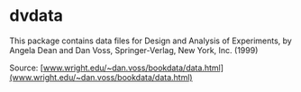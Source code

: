 # dvdata

This package contains data files for Design and Analysis of Experiments, by Angela Dean and Dan Voss, Springer-Verlag, 
New York, Inc. (1999)

Source: [www.wright.edu/~dan.voss/bookdata/data.html](www.wright.edu/~dan.voss/bookdata/data.html)
